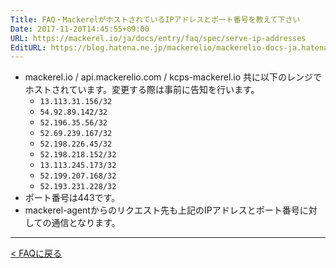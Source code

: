 ```yaml
---
Title: FAQ・MackerelがホストされているIPアドレスとポート番号を教えて下さい
Date: 2017-11-20T14:45:55+09:00
URL: https://mackerel.io/ja/docs/entry/faq/spec/serve-ip-addresses
EditURL: https://blog.hatena.ne.jp/mackerelio/mackerelio-docs-ja.hatenablog.mackerel.io/atom/entry/8599973812319463182
---
```


* mackerel.io / api.mackerelio.com / kcps-mackerel.io 共に以下のレンジでホストされています。変更する際は事前に告知を行います。
  * `13.113.31.156/32`
  * `54.92.89.142/32`
  * `52.196.35.56/32`
  * `52.69.239.167/32`
  * `52.198.226.45/32`
  * `52.198.218.152/32`
  * `13.113.245.173/32`
  * `52.199.207.168/32`
  * `52.193.231.228/32`
* ポート番号は443です。
* mackerel-agentからのリクエスト先も上記のIPアドレスとポート番号に対しての通信となります。

---

[< FAQに戻る](https://mackerel.io/ja/docs/entry/faq)
